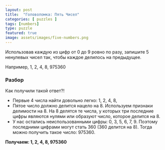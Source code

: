 ```yaml
---
layout: post
title:  "Головоломка: Пять Чисел"
categories: [ puzzles ]
tags: [numbers]
type: puzzle
featured: true
image: assets/images/five-numbers.png
---
```

Использовав каждую из цифр от 0 до 9 ровно по разу, запишите 5 ненулевых чисел так, чтобы каждое делилось на предыдущее.

Например, 1, 2, 4, 8, 975360

### Разбор
Как получили такой ответ?!

- Первые 4 числа найти довольно легко: 1, 2, 4, 8,
- Пятое число должно делится нацело на 8. Используем признаки делимости на 8. На 8 делятся те числа, у которых три последние цифры являются нулями или образуют число, которое делится на 8.
- У нас остались неиспользованными цифры: 0, 3, 5, 6, 7, 9. Поэтому последними цифрами могут стать 360 (360 делится на 8). Тогда можно получить такое число: 975360.

**Получаем: 1, 2, 4, 8, 975360**